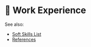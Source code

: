 # 💼 Work Experience

See also:
- [Soft Skills List](skills.md#soft-skills)
- [References](references.md)
